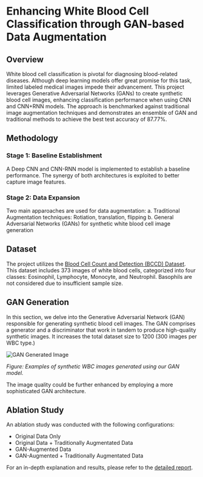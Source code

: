 # Enhancing White Blood Cell Classification through GAN-based Data Augmentation

## Overview

White blood cell classification is pivotal for diagnosing blood-related diseases. Although deep learning models offer great promise for this task, limited labeled medical images impede their advancement. This project leverages Generative Adversarial Networks (GANs) to create synthetic blood cell images, enhancing classification performance when using CNN and CNN+RNN models. The approach is benchmarked against traditional image augmentation techniques and demonstrates an ensemble of GAN and traditional methods to achieve the best test accuracy of 87.77%.

## Methodology

### Stage 1: Baseline Establishment

A Deep CNN and CNN-RNN model is implemented to establish a baseline performance. The synergy of both architectures is exploited to better capture image features.

### Stage 2: Data Expansion

Two main apparoaches are used for data augmentation:
a. Traditional Augmentation techniques: Rotiation, translation, flipping
b. General Adversarial Networks (GANs) for synthetic white blood cell image generation

## Dataset

The project utilizes the [Blood Cell Count and Detection (BCCD) Dataset](https://www.kaggle.com/datasets/paultimothymooney/blood-cells). This dataset includes 373 images of white blood cells, categorized into four classes: Eosinophil, Lymphocyte, Monocyte, and Neutrophil. Basophils are not considered due to insufficient sample size.

## GAN Generation

In this section, we delve into the Generative Adversarial Network (GAN) responsible for generating synthetic blood cell images. The GAN comprises a generator and a discriminator that work in tandem to produce high-quality synthetic images. It increases the total dataset size to 1200 (300 images per WBC type.)

![GAN Generated Image](path/to/your/image.png)

*Figure: Examples of synthetic WBC images generated using our GAN model.*

The image quality could be further enhanced by employing a more sophisticated GAN architecture.


## Ablation Study

An ablation study was conducted with the following configurations:
- Original Data Only
- Original Data + Traditionally Augmentated Data
- GAN-Augmented Data
- GAN-Augmented + Traditionally Augmentated Data

For an in-depth explanation and results, please refer to the [detailed report](https://github.com/rupashi97/WBC-GAN-Enhancement/blob/main/ECE_176___Final_Report.pdf).
